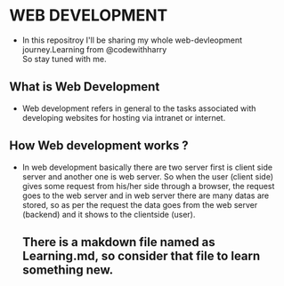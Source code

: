 # WEB DEVELOPMENT
- In this repositroy I'll be sharing my whole web-devleopment journey.Learning from @codewithharry  
  So stay tuned with me.

## What is Web Development

- Web development refers in general to the tasks associated with developing websites for hosting via intranet or internet.

## How Web development works ?

- In web development basically there are two server first is client side server and another one is web server. 
  So when the user (client side) gives some request from his/her side through a browser, the request goes to the web server and in web server there are many datas are stored, so as per the request the data goes from the web server (backend) and it shows to the clientside (user).

  ## There is a makdown file named as Learning.md, so consider that file to learn something new. 
  